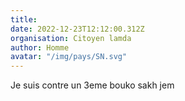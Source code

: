 ```yaml
---
title: 
date: 2022-12-23T12:12:00.312Z
organisation: Citoyen lamda
author: Homme
avatar: "/img/pays/SN.svg"
---
```


Je suis contre un 3eme bouko sakh jem